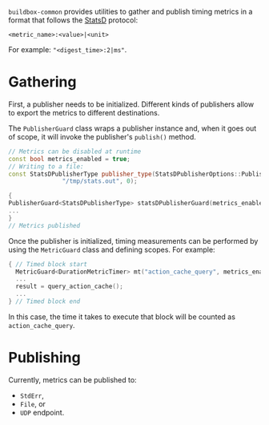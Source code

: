`buildbox-common` provides utilities to gather and publish timing metrics in a format that follows the [StatsD](https://github.com/statsd/statsd) protocol:

```
<metric_name>:<value>|<unit>
```

For example: `"<digest_time>:2|ms"`.


# Gathering
First, a publisher needs to be initialized. Different kinds of publishers allow to export the metrics to different destinations.

The `PublisherGuard` class wraps a publisher instance and, when it goes out of scope, it will invoke the publisher's `publish()` method.


```c++
// Metrics can be disabled at runtime
const bool metrics_enabled = true;
// Writing to a file:
const StatsDPublisherType publisher_type(StatsDPublisherOptions::PublishMethod::File,
               "/tmp/stats.out", 0);

{
PublisherGuard<StatsDPublisherType> statsDPublisherGuard(metrics_enabled, publisher_type);
...
}
// Metrics published
```


Once the publisher is initialized, timing measurements can be performed by using the `MetricGuard` class and defining scopes.
For example:
```c++
{ // Timed block start
  MetricGuard<DurationMetricTimer> mt("action_cache_query", metrics_enabled);
  ...
  result = query_action_cache();
  ...
} // Timed block end
```

In this case, the time it takes to execute that block will be counted as `action_cache_query`.

# Publishing
Currently, metrics can be published to:

* `StdErr`,
* `File`, or
* `UDP` endpoint.
